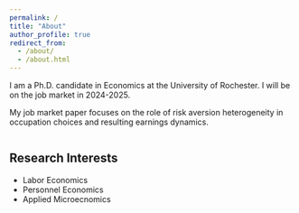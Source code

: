 ```yaml
---
permalink: /
title: "About"
author_profile: true
redirect_from: 
  - /about/
  - /about.html
---
```

I am a Ph.D. candidate in Economics at the University of Rochester. 
I will be on the job market in 2024-2025. 

My job market paper focuses on the role of risk aversion heterogeneity in occupation choices and resulting earnings dynamics.

<div style="display: flex;">
  <div style="flex: 1;">
    <h2>Research Interests</h2>
    <ul>
      <li>Labor Economics</li>
      <li>Personnel Economics</li>
      <li>Applied Microecnomics</li>
    </ul>
  </div>
  <div style="flex: 1;">
    <h2></h2>

  </div>
</div>

